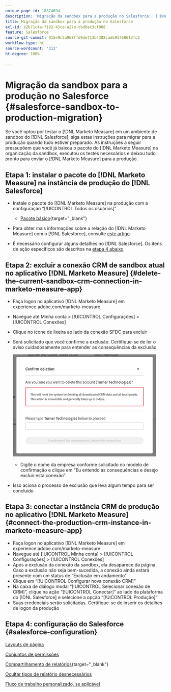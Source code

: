 ```yaml
---
unique-page-id: 18874694
description: 'Migração da sandbox para a produção no Salesforce:  [!DNL Marketo Measure]'
title: Migração da sandbox para a produção no Salesforce
exl-id: b2b71c4a-f192-43ce-a27e-cbd0ec3cf008
feature: Salesforce
source-git-commit: 915e9c5a968ffd9de713b4308cadb91768613fc5
workflow-type: ht
source-wordcount: '312'
ht-degree: 100%

---
```


# Migração da sandbox para a produção no Salesforce {#salesforce-sandbox-to-production-migration}

Se você optou por testar o [!DNL Marketo Measure] em um ambiente de sandbox do [!DNL Salesforce], siga estas instruções para migrar para a produção quando tudo estiver preparado. As instruções a seguir pressupõem que você já baixou o pacote do [!DNL Marketo Measure] na organização da sandbox, executou os testes necessários e deixou tudo pronto para enviar o [!DNL Marketo Measure] para a produção.

## Etapa 1: instalar o pacote do [!DNL Marketo Measure] na instância de produção do [!DNL Salesforce]

* Instale o pacote do [!DNL Marketo Measure] na produção com a configuração “[!UICONTROL Todos os usuários]”

   * [Pacote básico](https://appexchange.salesforce.com/appxListingDetail?listingId=a0N3000000B3KLuEAN){target="_blank"}

* Para obter mais informações sobre a relação do [!DNL Marketo Measure] com o [!DNL Salesforce], consulte [este artigo](/help/configuration-and-setup/marketo-measure-and-salesforce/how-marketo-measure-and-salesforce-interact.md)
* É necessário configurar alguns detalhes no [!DNL Salesforce]. Os itens de ação específicos são descritos na [etapa 4 abaixo](#salesforce-configuration)

## Etapa 2: excluir a conexão CRM de sandbox atual no aplicativo [!DNL Marketo Measure] {#delete-the-current-sandbox-crm-connection-in-marketo-measure-app}

* Faça logon no aplicativo [!DNL Marketo Measure] em experience.adobe.com/marketo-measure
* Navegue até Minha conta > [!UICONTROL Configurações] > [!UICONTROL Conexões]
* Clique no ícone de lixeira ao lado da conexão SFDC para excluir
* Será solicitado que você confirme a exclusão. Certifique-se de ler o aviso cuidadosamente para entender as consequências da exclusão

  ![](assets/salesforce-sandbox-to-production-migration-1.png)

   * Digite o nome da empresa conforme solicitado no modelo de confirmação e clique em “Eu entendo as consequências e desejo excluir esta conexão”
* Isso aciona o processo de exclusão que leva algum tempo para ser concluído

## Etapa 3: conectar a instância CRM de produção no aplicativo [!DNL Marketo Measure] {#connect-the-production-crm-instance-in-marketo-measure-app}

* Faça logon no aplicativo [!DNL Marketo Measure] em experience.adobe.com/marketo-measure
* Navegue até [!UICONTROL Minha conta] > [!UICONTROL Configurações] > [!UICONTROL Conexões]
* Após a exclusão da conexão da sandbox, ela desaparece da página. Caso a exclusão não seja bem-sucedida, a conexão ainda estará presente com um status de “Exclusão em andamento”
* Clique em “[!UICONTROL Configurar nova conexão CRM]”
* Na caixa de diálogo modal “[!UICONTROL Selecionar conexão de CRM]”, clique na ação “[!UICONTROL Conectar]” ao lado da plataforma do [!DNL Salesforce] e selecione a opção “[!UICONTROL Produção]”
* Suas credenciais serão solicitadas. Certifique-se de inserir os detalhes de logon da produção

## Etapa 4: configuração do Salesforce {#salesforce-configuration}

[Layouts de página](/help/configuration-and-setup/marketo-measure-and-salesforce/page-layout-instructions.md)

[Conjuntos de permissões](/help/configuration-and-setup/marketo-measure-and-salesforce/marketo-measure-permission-sets.md)

[Compartilhamento de relatórios](https://help.salesforce.com/s/articleView?language=pt_BR&amp;id=analytics_share_folder.htm&amp;type=0){target="_blank"}

[Ocultar tipos de relatório desnecessários](/help/configuration-and-setup/marketo-measure-and-salesforce/hiding-unnecessary-report-types.md)

[Fluxo de trabalho personalizado, se aplicável](/help/advanced-marketo-measure-features/custom-revenue-amount/using-a-custom-revenue-amount-field.md)
